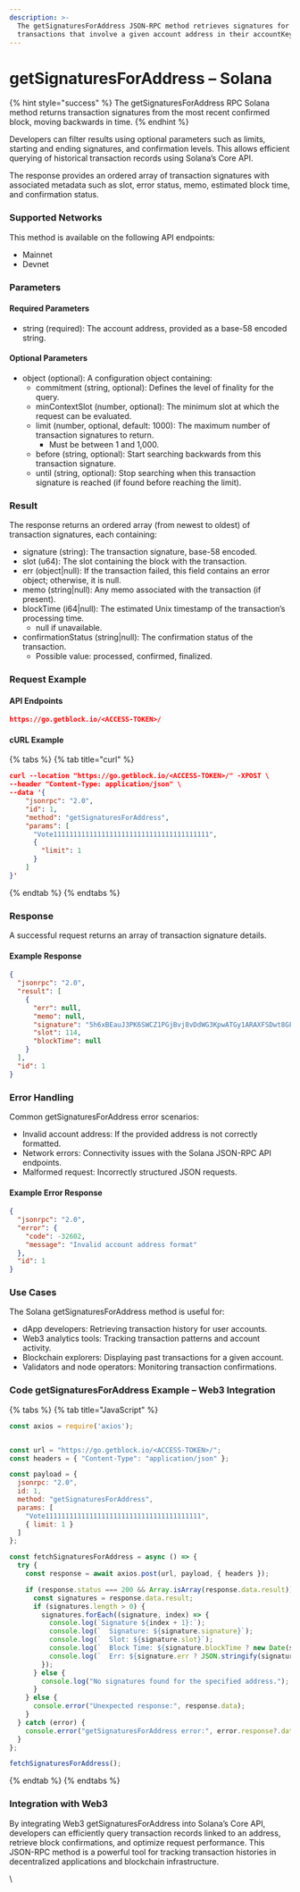 ```yaml
---
description: >-
  The getSignaturesForAddress JSON-RPC method retrieves signatures for confirmed
  transactions that involve a given account address in their accountKeys list.
---
```


# getSignaturesForAddress – Solana

{% hint style="success" %}
The getSignaturesForAddress RPC Solana method returns transaction signatures from the most recent confirmed block, moving backwards in time.
{% endhint %}

Developers can filter results using optional parameters such as limits, starting and ending signatures, and confirmation levels. This allows efficient querying of historical transaction records using Solana’s Core API.

The response provides an ordered array of transaction signatures with associated metadata such as slot, error status, memo, estimated block time, and confirmation status.

### Supported Networks

This method is available on the following API endpoints:

* Mainnet
* Devnet

### Parameters

#### Required Parameters

* string (required): The account address, provided as a base-58 encoded string.

#### Optional Parameters

* object (optional): A configuration object containing:
  * commitment (string, optional): Defines the level of finality for the query.
  * minContextSlot (number, optional): The minimum slot at which the request can be evaluated.
  * limit (number, optional, default: 1000): The maximum number of transaction signatures to return.
    * Must be between 1 and 1,000.
  * before (string, optional): Start searching backwards from this transaction signature.
  * until (string, optional): Stop searching when this transaction signature is reached (if found before reaching the limit).

### Result

The response returns an ordered array (from newest to oldest) of transaction signatures, each containing:

* signature (string): The transaction signature, base-58 encoded.
* slot (u64): The slot containing the block with the transaction.
* err (object|null): If the transaction failed, this field contains an error object; otherwise, it is null.
* memo (string|null): Any memo associated with the transaction (if present).
* blockTime (i64|null): The estimated Unix timestamp of the transaction’s processing time.
  * null if unavailable.
* confirmationStatus (string|null): The confirmation status of the transaction.
  * Possible value: processed, confirmed, finalized.

### Request Example

#### API Endpoints

```json
https://go.getblock.io/<ACCESS-TOKEN>/
```

#### cURL Example

{% tabs %}
{% tab title="curl" %}
```json
curl --location "https://go.getblock.io/<ACCESS-TOKEN>/" -XPOST \
--header "Content-Type: application/json" \
--data '{
    "jsonrpc": "2.0",
    "id": 1,
    "method": "getSignaturesForAddress",
    "params": [
      "Vote111111111111111111111111111111111111111",
      {
        "limit": 1
      }
    ]
}'
```
{% endtab %}
{% endtabs %}

### Response

A successful request returns an array of transaction signature details.

#### Example Response

```json
{
  "jsonrpc": "2.0",
  "result": [
    {
      "err": null,
      "memo": null,
      "signature": "5h6xBEauJ3PK6SWCZ1PGjBvj8vDdWG3KpwATGy1ARAXFSDwt8GFXM7W5Ncn16wmqokgpiKRLuS83KUxyZyv2sUYv",
      "slot": 114,
      "blockTime": null
    }
  ],
  "id": 1
}
```

### Error Handling

Common getSignaturesForAddress error scenarios:

* Invalid account address: If the provided address is not correctly formatted.
* Network errors: Connectivity issues with the Solana JSON-RPC API endpoints.
* Malformed request: Incorrectly structured JSON requests.

#### Example Error Response

```json
{
  "jsonrpc": "2.0",
  "error": {
    "code": -32602,
    "message": "Invalid account address format"
  },
  "id": 1
}
```

### Use Cases

The Solana getSignaturesForAddress method is useful for:

* dApp developers: Retrieving transaction history for user accounts.
* Web3 analytics tools: Tracking transaction patterns and account activity.
* Blockchain explorers: Displaying past transactions for a given account.
* Validators and node operators: Monitoring transaction confirmations.

### Code getSignaturesForAddress Example – Web3 Integration

{% tabs %}
{% tab title="JavaScript" %}
```javascript
const axios = require('axios');


const url = "https://go.getblock.io/<ACCESS-TOKEN>/";
const headers = { "Content-Type": "application/json" };

const payload = {
  jsonrpc: "2.0",
  id: 1,
  method: "getSignaturesForAddress",
  params: [
    "Vote111111111111111111111111111111111111111",
    { limit: 1 }
  ]
};

const fetchSignaturesForAddress = async () => {
  try {
    const response = await axios.post(url, payload, { headers });

    if (response.status === 200 && Array.isArray(response.data.result)) {
      const signatures = response.data.result;
      if (signatures.length > 0) {
        signatures.forEach((signature, index) => {
          console.log(`Signature ${index + 1}:`);
          console.log(`  Signature: ${signature.signature}`);
          console.log(`  Slot: ${signature.slot}`);
          console.log(`  Block Time: ${signature.blockTime ? new Date(signature.blockTime * 1000) : "N/A"}`);
          console.log(`  Err: ${signature.err ? JSON.stringify(signature.err) : "No error"}`);
        });
      } else {
        console.log("No signatures found for the specified address.");
      }
    } else {
      console.error("Unexpected response:", response.data);
    }
  } catch (error) {
    console.error("getSignaturesForAddress error:", error.response?.data || error.message);
  }
};

fetchSignaturesForAddress();

```
{% endtab %}
{% endtabs %}

### Integration with Web3

By integrating Web3 getSignaturesForAddress into Solana’s Core API, developers can efficiently query transaction records linked to an address, retrieve block confirmations, and optimize request performance. This JSON-RPC method is a powerful tool for tracking transaction histories in decentralized applications and blockchain infrastructure.

\
